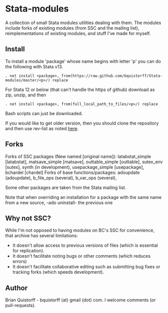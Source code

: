 Stata-modules
=============

A collection of small Stata modules utilities dealing with them. The modules include forks of existing modules (from SSC and the mailing list), reimplementations of existing modules, and stuff I've made for myself.

Install
---------------------

To install a module 'package' whose name begins with letter 'p' you can do the following with Stata v13.

```
. net install <package>, from(https://raw.github.com/bquistorff/Stata-modules/master/<p>/) replace
```

For Stata 12 or below (that can't handle the https of github) download as zip, unzip, and then 

```
. net install <package>, from(full_local_path_to_files/<p>/) replace
```

Bash scripts can just be downloaded.

If you would like to get older version, then you should clone the repository and then use rev-list as noted [here](http://stackoverflow.com/questions/6990484/git-checkout-by-date).

Forks
---------------------
Forks of SSC packages (New named [original name]): latabstat_simple [latabstat], matsave_simple [matsave], outtable_simple [outtable], sutex_env [sutex], synth (in development), usepackage_simple [usepackage], bchardel [chardel]
Forks of base functions/packages: adoupdate (adoupdate), b_file_ops (several), b_var_ops (several), 

Some other packages are taken from the Stata mailing list. 

Note that when overriding an installation for a package with the same name from a new source, -ado uninstall- the previous one

Why not SSC?
---------------------

While I'm not opposed to having modules on BC's SSC for convenience, that archive has several limitations:
* It doesn't allow access to previous versions of files (which is essential for replication). 
* It doesn't facilitate noting bugs or other comments (which reduces errors)
* It doesn't facilitate collaborative editing such as submitting bug fixes or tracking forks (which speeds development).


Author
---------------------
Brian Quistorff - bquistorff (at) gmail (dot) com. I welcome comments (or pull-requests).
